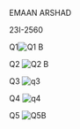 EMAAN ARSHAD

23I-2560

Q1![Q1 B](https://github.com/emaan-arshad/rep03/assets/142867477/77fb2b7f-8473-4720-af98-378e922509d1)


Q2
![Q2 B](https://github.com/emaan-arshad/rep03/assets/142867477/413ce684-2bd0-449f-9d4c-8d55d6c4b99d)


Q3
![q3](https://github.com/emaan-arshad/rep03/assets/142867477/66e1577d-ab18-44a4-b110-bd8e1003a869)

Q4
![q4](https://github.com/emaan-arshad/rep03/assets/142867477/97591f20-233a-4136-9ede-97ce65727eac)

Q5
![Q5B](https://github.com/emaan-arshad/rep03/assets/142867477/a63e33e3-b333-4038-8440-fd0f340f378b)

